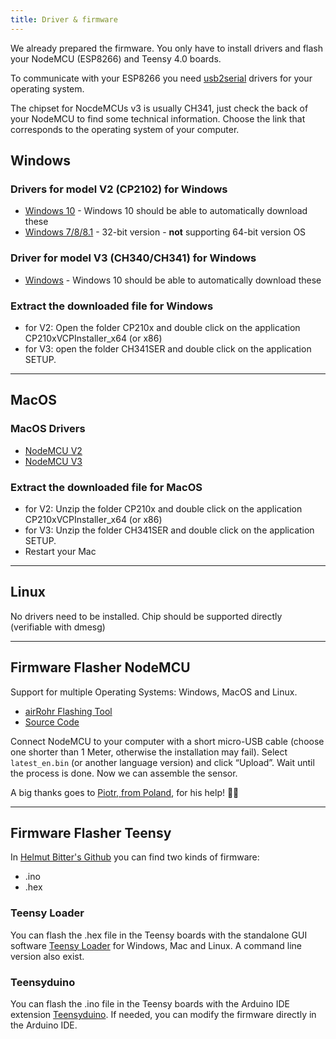 ```yaml
---
title: Driver & firmware
---
```


We already prepared the firmware. You only have to install drivers and flash your NodeMCU (ESP8266) and Teensy 4.0
boards.

To communicate with your ESP8266 you need [usb2serial](https://en.wikipedia.org/wiki/Serial_port) drivers for your
operating system.

The chipset for NocdeMCUs v3 is usually CH341, just check the back of your NodeMCU to find some technical information.
Choose the link that corresponds to the operating system of your computer.

## Windows

### Drivers for model V2 (CP2102) for Windows
* [Windows 10](https://www.silabs.com/documents/public/software/CP210x_Universal_Windows_Driver.zip) - Windows 10 should be able to automatically download these
* [Windows 7/8/8.1](https://www.silabs.com/documents/public/software/CP210x_Windows_Drivers.zip) - 32-bit version - **not** supporting 64-bit version OS

### Driver for model V3 (CH340/CH341) for Windows
* [Windows](http://www.wch.cn/downloads/file/5.html) - Windows 10 should be able to automatically download these

### Extract the downloaded file for Windows
* for V2: Open the folder CP210x and double click on the application CP210xVCPInstaller_x64 (or x86)
* for V3: open the folder CH341SER and double click on the application SETUP.

---

## MacOS

### MacOS Drivers
* [NodeMCU V2](https://www.silabs.com/documents/public/software/Mac_OSX_VCP_Driver.zip )
* [NodeMCU V3](http://www.wch.cn/downloads/file/178.html) 

### Extract the downloaded file for MacOS
* for V2: Unzip the folder CP210x and double click on the application CP210xVCPInstaller_x64 (or x86)
* for V3: Unzip the folder CH341SER and double click on the application SETUP.
* Restart your Mac

---

## Linux
No drivers need to be installed. Chip should be supported directly (verifiable with dmesg)

---

## Firmware Flasher NodeMCU
Support for multiple Operating Systems: Windows, MacOS and Linux.
* [airRohr Flashing Tool](http://firmware.sensor.community/airrohr/flashing-tool/)
* [Source Code](https://github.com/opendata-stuttgart/airrohr-firmware-flasher/)

Connect NodeMCU to your computer with a short micro-USB cable (choose one shorter than 1 Meter, otherwise the installation may fail). Select `latest_en.bin` (or another language version) and click “Upload”.
Wait until the process is done. Now we can assemble the sensor.
<br>

A big thanks goes to [Piotr, from Poland](https://dropbox.inf.re/), for his help! 🙋‍♂️ 

---

## Firmware Flasher Teensy
In [Helmut Bitter's Github](https://github.com/hbitter/DNMS/tree/master/Firmware) you can find two kinds of firmware: 
* .ino
* .hex

### Teensy Loader
You can flash the .hex file in the Teensy boards with the standalone GUI software [Teensy Loader](https://www.pjrc.com/teensy/loader.html) for Windows, Mac and Linux.
A command line version also exist.

### Teensyduino
You can flash the .ino file in the Teensy boards with the Arduino IDE extension [Teensyduino](https://www.pjrc.com/teensy/teensyduino.html).
If needed, you can modify the firmware directly in the Arduino IDE.